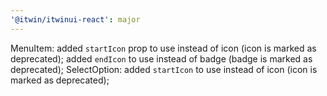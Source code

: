 ```yaml
---
'@itwin/itwinui-react': major
---
```


MenuItem: added `startIcon` prop to use instead of icon (icon is marked as deprecated); added `endIcon` to use instead of badge (badge is marked as deprecated);
SelectOption: added `startIcon` to use instead of icon (icon is marked as deprecated);
